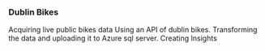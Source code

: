### Dublin Bikes

Acquiring live public bikes data Using an API of dublin bikes. 
Transforming the data and uploading it to Azure sql server.
Creating Insights
